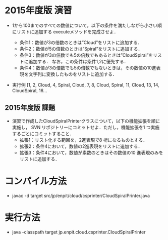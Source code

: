 # 2015年度版 演習

* 1から100までのすべての数値について，以下の条件を満たしながら小さい順にリストに追加する
  executeメソッドを完成させよ．
    * 条件1：数値が3の倍数のときは”Cloud”をリストに追加する．
    * 条件2：数値が5の倍数のときは”Spiral”をリストに追加する．
    * 条件3：数値が3の倍数でも5の倍数でもあるときは”CloudSpiral”をリストに追加する．
      なお，この条件は条件1,2に優先する．
    * 条件4：数値が3の倍数でも5の倍数でもないときは，その数値の10進表現を文字列に変換したものをリストに追加する．
  
* 実行例
    [1, 2, Cloud, 4, Spiral, Cloud, 7, 8, Cloud, Spiral, 11, Cloud, 13, 14, CloudSpiral, 16...


## 2015年度版 課題

* 演習で作成したCloudSpiralPrinterクラスについて，以下の機能拡張を順に実施し，
  SVN リポジトリーにコミットせよ．ただし，機能拡張を1 つ実施するごとにコミットすること．
    * 拡張1：リスト化する範囲を，2進表現で8 桁になるものとする．
    * 拡張2：条件4において，数値の2進表現をリストに追加する．
    * 拡張3：条件4において，数値が素数のときはその数値の10 進表現のみをリストに追加する．

# コンパイル方法

* javac -d target src/jp/enpit/cloud/csprinter/CloudSpiralPrinter.java

# 実行方法

* java -classpath target jp.enpit.cloud.csprinter.CloudSpiralPrinter

